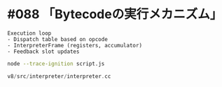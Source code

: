 # #088 「Bytecodeの実行メカニズム」

```text
Execution loop
- Dispatch table based on opcode
- InterpreterFrame (registers, accumulator)
- Feedback slot updates
```

```bash
node --trace-ignition script.js
```

```cpp
v8/src/interpreter/interpreter.cc
```
